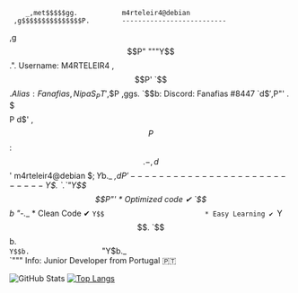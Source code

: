 
        _,met$$$$$gg.           m4rteleir4@debian
     ,g$$$$$$$$$$$$$$$P.        --------------------------
   ,g$$P"     """Y$$.".         Username: M4RTELEIR4
  ,$$P'              `$$$.      Alias: Fanafias, NipaS_PT
 ',$$P       ,ggs.     `$$b:    Discord: Fanafias #8447
 `d$$'     ,$P"'   .    $$$    
  $$P      d$'     ,    $$P    
  $$:      $$.   -    ,d$$'     m4rteleir4@debian
  $$;      Y$b._   _,d$P'       ---------------------------
  Y$$.    `.`"Y$$$$P"'          * Optimized code ✔
  `$$b      "-.__               * Clean Code ✔
   `Y$$                         * Easy Learning ✔
    `Y$$.                       
      `$$b.                    
        `Y$$b.                 
           `"Y$b._             
               `"""             Info: Junior Developer from Portugal 🇵🇹
              


![GitHub Stats](https://github-readme-stats.vercel.app/api?username=slk-hater&theme=dracula)
[![Top Langs](https://github-readme-stats.vercel.app/api/top-langs/?username=anuraghazra&layout=compact)](https://github.com/anuraghazra/github-readme-stats)
